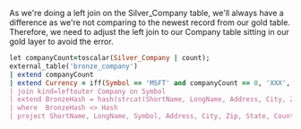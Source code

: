 As we're doing a left join on the Silver_Company table, we'll always have a difference as we're not comparing to the newest record from our gold table. Therefore, we need to adjust the left join to our Company table sitting in our gold layer to avoid the error.

```ruby
let companyCount=toscalar(Silver_Company | count);
external_table('bronze_company')
| extend companyCount
| extend Currency = iff(Symbol == 'MSFT' and companyCount == 0, 'XXX', Currency)  // To simulate update
| join kind=leftouter Company on Symbol
| extend BronzeHash = hash(strcat(ShortName, LongName, Address, City, Zip, State, Country, Website, Industry, Sector, Currency, LogoURL, StockMarket))
| where  BronzeHash <> Hash
| project ShortName, LongName, Symbol, Address, City, Zip, State, Country, Website, Industry, Sector, Currency, LogoURL, FetchDataTimestamp, StockMarket, Hash = BronzeHash
```